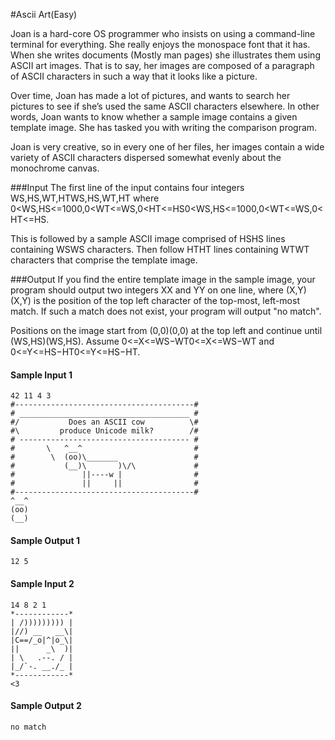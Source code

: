 #Ascii Art(Easy)

Joan is a hard-core OS programmer who insists on using a command-line terminal for everything. She really enjoys the monospace font that it has. When she writes documents (Mostly man pages) she illustrates them using ASCII art images. That is to say, her images are composed of a paragraph of ASCII characters in such a way that it looks like a picture.

Over time, Joan has made a lot of pictures, and wants to search her pictures to see if she’s used the same ASCII characters elsewhere. In other words, Joan wants to know whether a sample image contains a given template image. She has tasked you with writing the comparison program.

Joan is very creative, so in every one of her files, her images contain a wide variety of ASCII characters dispersed somewhat evenly about the monochrome canvas.

###Input
The first line of the input contains four integers WS,HS,WT,HTWS,HS,WT,HT where 0<WS,HS<=1000,0<WT<=WS,0<HT<=HS0<WS,HS<=1000,0<WT<=WS,0<HT<=HS.

This is followed by a sample ASCII image comprised of HSHS lines containing WSWS characters. Then follow HTHT lines containing WTWT characters that comprise the template image.

###Output
If you find the entire template image in the sample image, your program should output two integers XX and YY on one line, where (X,Y)(X,Y) is the position of the top left character of the top-most, left-most match. If such a match does not exist, your program will output "no match".

Positions on the image start from (0,0)(0,0) at the top left and continue until (WS,HS)(WS,HS). Assume 0<=X<=WS−WT0<=X<=WS−WT and 0<=Y<=HS−HT0<=Y<=HS−HT.

#### Sample Input 1
```
42 11 4 3
#----------------------------------------#
# ______________________________________ #
#/           Does an ASCII cow          \#
#\         produce Unicode milk?        /#
# -------------------------------------- #
#       \   ^__^                         #
#        \  (oo)\_______                 #
#           (__)\       )\/\             #
#               ||----w |                #
#               ||     ||                #
#----------------------------------------#
^__^
(oo)
(__)
```

#### Sample Output 1
```
12 5
```

#### Sample Input 2
```
14 8 2 1
*------------*
| /))))))))) |
|//) __   __\|
|C==/_o|^|o_\|
||      _\  )|
| \   .--. / |
|_/`-. __./_ |
*------------*
<3
```

#### Sample Output 2
```
no match
```
